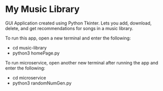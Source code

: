 # My Music Library
 GUI Application created using Python Tkinter. Lets you add, download, delete, and get recommendations for songs in a music library.

 To run this app, open a new terminal and enter the following:
 
 - cd music-library
 - python3 homePage.py

 To run microservice, open another new terminal after running the app and enter the following:

 - cd microservice
 - python3 randomNumGen.py


 

 
